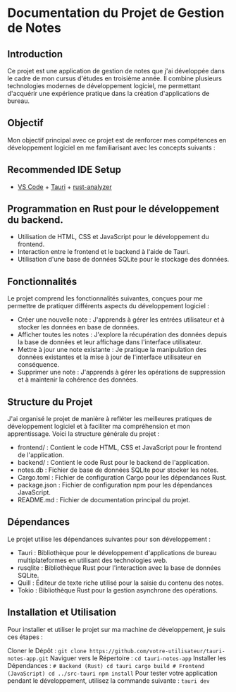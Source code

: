 # Documentation du Projet de Gestion de Notes

## Introduction
Ce projet est une application de gestion de notes que j'ai développée dans le cadre de mon cursus d'études en troisième année. Il combine plusieurs technologies modernes de développement logiciel, me permettant d'acquérir une expérience pratique dans la création d'applications de bureau.

## Objectif
Mon objectif principal avec ce projet est de renforcer mes compétences en développement logiciel en me familiarisant avec les concepts suivants :

## Recommended IDE Setup
- [VS Code](https://code.visualstudio.com/) + [Tauri](https://marketplace.visualstudio.com/items?itemName=tauri-apps.tauri-vscode) + [rust-analyzer](https://marketplace.visualstudio.com/items?itemName=rust-lang.rust-analyzer)

## Programmation en Rust pour le développement du backend.

- Utilisation de HTML, CSS et JavaScript pour le développement du frontend.
- Interaction entre le frontend et le backend à l'aide de Tauri.
- Utilisation d'une base de données SQLite pour le stockage des données.

## Fonctionnalités
Le projet comprend les fonctionnalités suivantes, conçues pour me permettre de pratiquer différents aspects du développement logiciel :

- Créer une nouvelle note : J'apprends à gérer les entrées utilisateur et à stocker les données en base de données.
- Afficher toutes les notes : J'explore la récupération des données depuis la base de données et leur affichage dans l'interface utilisateur.
- Mettre à jour une note existante : Je pratique la manipulation des données existantes et la mise à jour de l'interface utilisateur en conséquence.
- Supprimer une note : J'apprends à gérer les opérations de suppression et à maintenir la cohérence des données.

## Structure du Projet
J'ai organisé le projet de manière à refléter les meilleures pratiques de développement logiciel et à faciliter ma compréhension et mon apprentissage. Voici la structure générale du projet :

- frontend/ : Contient le code HTML, CSS et JavaScript pour le frontend de l'application.
- backend/ : Contient le code Rust pour le backend de l'application.
- notes.db : Fichier de base de données SQLite pour stocker les notes.
- Cargo.toml : Fichier de configuration Cargo pour les dépendances Rust.
- package.json : Fichier de configuration npm pour les dépendances JavaScript.
- README.md : Fichier de documentation principal du projet.

## Dépendances
Le projet utilise les dépendances suivantes pour son développement :

- Tauri : Bibliothèque pour le développement d'applications de bureau multiplateformes en utilisant des technologies web.
- rusqlite : Bibliothèque Rust pour l'interaction avec la base de données SQLite.
- Quill : Éditeur de texte riche utilisé pour la saisie du contenu des notes.
- Tokio : Bibliothèque Rust pour la gestion asynchrone des opérations.

## Installation et Utilisation
Pour installer et utiliser le projet sur ma machine de développement, je suis ces étapes :

Cloner le Dépôt :
```git clone https://github.com/votre-utilisateur/tauri-notes-app.git```
Naviguer vers le Répertoire :
```cd tauri-notes-app```
Installer les Dépendances :
```# Backend (Rust) cd tauri cargo build # Frontend (JavaScript) cd ../src-tauri npm install```
Pour tester votre application pendant le développement, utilisez la commande suivante :
```tauri dev```